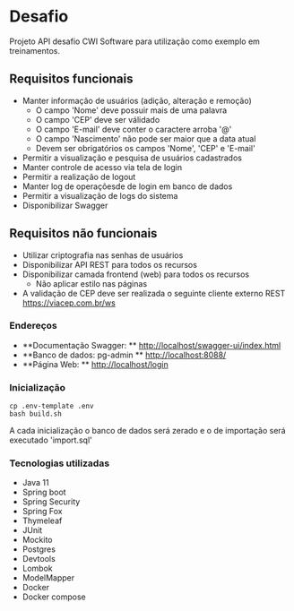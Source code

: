 # Desafio

Projeto API desafio CWI Software para utilização como exemplo em treinamentos.
           
## Requisitos funcionais

- Manter informação de usuários (adição, alteração e remoção)
     - O campo 'Nome' deve possuir mais de uma palavra
     - O campo 'CEP' deve ser válidado
     - O campo 'E-mail' deve conter o caractere arroba '@'
     - O campo 'Nascimento' não pode ser maior que a data atual
     - Devem ser obrigatórios os campos 'Nome', 'CEP' e 'E-mail'
- Permitir a visualização e pesquisa de usuários cadastrados
- Manter controle de acesso via tela de login
- Permitir a realização de logout
- Manter log de operaçõesde de login em banco de dados
- Permitir a visualização de logs do sistema
- Disponibilizar Swagger

## Requisitos não funcionais
- Utilizar criptografia nas senhas de usuários
- Disponibilizar API REST para todos os recursos 
- Disponibilizar camada frontend (web) para todos os recursos
     - Não aplicar estilo nas páginas
- A validação de CEP deve ser realizada o seguinte cliente externo REST https://viacep.com.br/ws
 
### Endereços

- **Documentação Swagger: ** [http://localhost/swagger-ui/index.html](http://localhost/swagger-ui/index.html)
- **Banco de dados: pg-admin ** [http://localhost:8088/](http://localhost:8088/)
- **Página Web: ** [http://localhost/login](http://localhost/login)

### Inicialização
```shell
cp .env-template .env
bash build.sh
```

A cada inicialização o banco de dados será zerado e o de importação será executado 'import.sql'

### Tecnologias utilizadas
- Java 11
- Spring boot
- Spring Security
- Spring Fox
- Thymeleaf
- JUnit
- Mockito
- Postgres
- Devtools
- Lombok
- ModelMapper
- Docker
- Docker compose
